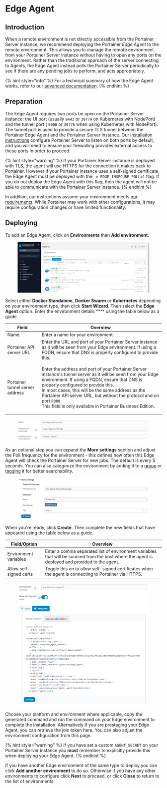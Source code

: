 # Edge Agent

## Introduction

When a remote environment is not directly accessible from the Portainer Server instance, we recommend deploying the Portainer _Edge Agent_ to the remote environment. This allows you to manage the remote environment from your Portainer Server instance without having to open any ports on the environment. Rather than the traditional approach of the server connecting to Agents, the Edge Agent instead polls the Portainer Server periodically to see if there are any pending jobs to perform, and acts appropriately.

{% hint style="info" %}
For a technical summary of how the Edge Agent works, refer to our [advanced documentation](../../advanced/edge-agent.md).
{% endhint %}

## Preparation

The Edge Agent requires two ports be open on the Portainer Server instance: the UI port (usually `9443` or `30779` on Kubernetes with NodePort) and the tunnel port ( `8000` or `30776` when using Kubernetes with NodePort). The tunnel port is used to provide a secure TLS tunnel between the Portainer Edge Agent and the Portainer Server instance. Our [installation instructions](../install/server/) configure Portainer Server to listen on both ports by default, and you will need to ensure your firewalling provides external access to these ports in order to proceed.

{% hint style="warning" %}
If your Portainer Server instance is deployed with TLS, the agent will use HTTPS for the connection it makes back to Portainer. However if your Portainer instance uses a self-signed certificate, the Edge Agent must be deployed with the `-e EDGE_INSECURE_POLL=1` flag. If you do not deploy the Edge Agent with this flag, then the agent will not be able to communicate with the Portainer Server instance.
{% endhint %}

In addition, our instructions assume your environment meets [our requirements](../requirements-and-prerequisites.md). While Portainer may work with other configurations, it may require configuration changes or have limited functionality.

## Deploying

To add an Edge Agent, click on **Environments** then **Add environment**.&#x20;

<figure><img src="../../.gitbook/assets/2.16-environments-add.gif" alt=""><figcaption></figcaption></figure>

Select either **Docker Standalone**, **Docker Swarm** or **Kubernetes** depending on your environment type, then click **Start Wizard**. Then select the **Edge Agent** option. Enter the environment details **** using the table below as a guide.

| Field                           | Overview                                                                                                                                                                                                                                                                                                                                                                                                            |
| ------------------------------- | ------------------------------------------------------------------------------------------------------------------------------------------------------------------------------------------------------------------------------------------------------------------------------------------------------------------------------------------------------------------------------------------------------------------- |
| Name                            | Enter a name for your environment.                                                                                                                                                                                                                                                                                                                                                                                  |
| Portainer API server URL        | Enter the URL and port of your Portainer Server instance as it will be seen from your Edge environment. If using a FQDN, ensure that DNS is properly configured to provide this.                                                                                                                                                                                                                                    |
| Portainer tunnel server address | <p>Enter the address and port of your Portainer Server instance's tunnel server as it will be seen from your Edge environment. If using a FQDN, ensure that DNS is properly configured to provide this.<br>In most cases, this will be the same address as the Portainer API server URL, but without the protocol and on port <code>8000</code>.<br>This field is only available in Portainer Business Edition.</p> |

<figure><img src="../../.gitbook/assets/2.17-install-agent-edge-nameurl.png" alt=""><figcaption></figcaption></figure>

As an optional step you can expand the **More settings** section and adjust the Poll frequency for the environment - this defines how often this Edge Agent will check the Portainer Server for new jobs. The default is every 5 seconds. You can also categorize the environment by adding it to a [group](../../admin/environments/groups.md) or [tagging](../../admin/environments/tags.md) it for better searchability.

<figure><img src="../../.gitbook/assets/2.15-edge_agent_more_settings.png" alt=""><figcaption></figcaption></figure>

When you're ready, click **Create**. Then complete the new fields that have appeared using the table below as a guide.

| Field/Option            | Overview                                                                                                                                        |
| ----------------------- | ----------------------------------------------------------------------------------------------------------------------------------------------- |
| Environment variables   | Enter a comma separated list of environment variables that will be sourced from the host where the agent is deployed and provided to the agent. |
| Allow self-signed certs | Toggle this on to allow self-signed certificates when the agent is connecting to Portainer via HTTPS.                                           |

<figure><img src="../../.gitbook/assets/2.15-install-agent-edge-vars.png" alt=""><figcaption></figcaption></figure>

Choose your platform and environment where applicable, copy the generated command and run the command on your Edge environment to complete the installation. Alternatively if you are prestaging your Edge Agent, you can retrieve the join token here. You can also adjust the environment configuration from this page.&#x20;

{% hint style="warning" %}
If you have set a custom `AGENT_SECRET` on your Portainer Server instance you **must** remember to explicitly provide this when deploying your Edge Agent.
{% endhint %}

&#x20;If you have another Edge environment of the same type to deploy you can click **Add another environment** to do so. Otherwise if you have any other environments to configure click **Next** to proceed, or click **Close** to return to the list of environments.

